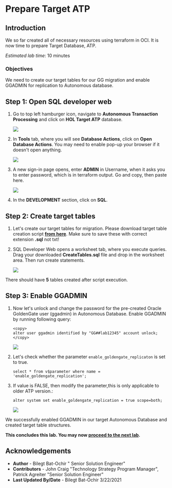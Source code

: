 # Prepare Target ATP

## Introduction

We so far created all of necessary resources using terraform in OCI. It is now time to prepare Target Database, ATP. 

*Estimated lab time*: 10 minutes

### Objectives

We need to create our target tables for our GG migration and enable GGADMIN for replication to Autonomous database.

## **Step 1**: Open SQL developer web 

1. Go to top left hamburger icon, navigate to **Autonomous Transaction Processing** and click on **HOL Target ATP** database.

	![](/images/2.atp.PNG)

2. In **Tools** tab, where you will see **Database Actions**, click on **Open Database Actions**. You may need to enable pop-up your browser if it doesn't open anything.

	![](/images/2.atp_1.PNG)

3. A new sign-in page opens, enter **ADMIN** in Username, when it asks you to enter password, which is in terraform output. Go and copy, then paste here.

	![](/images/sql_dev_1.png)

4. In the **DEVELOPMENT** section, click on **SQL**. 


## **Step 2**: Create target tables

1. Let's create our target tables for migration. Please download target table creation script **[from here](./files/CreateTables.sql)**. Make sure to save these with correct extension **.sql** not txt!

2. SQL Developer Web opens a worksheet tab, where you execute queries. Drag your downloaded **CreateTables.sql** file and drop in the worksheet area. Then run create statements.

	![](/images/sql_dev_2.png)

There should have **5** tables created after script execution.


## **Step 3**: Enable GGADMIN 

1. Now let's unlock and change the password for the pre-created Oracle GoldenGate user (ggadmin) in Autonomous Database. Enable GGADMIN by running following query:

	```
	<copy>
	alter user ggadmin identified by "GG##lab12345" account unlock;
	</copy>
	```

	![](/images/sql_dev_3.png)

2. Let's check whether the parameter `enable_goldengate_replicaton` is set to true. 

	```
	select * from v$parameter where name = 'enable_goldengate_replication';
	``` 

3. If value is FALSE, then modify the parameter,this is only applicable to older ATP version.:

	```
	alter system set enable_goldengate_replication = true scope=both;
	``` 

	![](/images/sql_dev_4.png)

We successfully enabled GGADMIN in our target Autonomous Database and created target table structures. 

**This concludes this lab. You may now [proceed to the next lab](#next).**

## Acknowledgements

* **Author** - Bilegt Bat-Ochir " Senior Solution Engineer"
* **Contributors** - John Craig "Technology Strategy Program Manager", Patrick Agreiter "Senior Solution Engineer"
* **Last Updated By/Date** - Bilegt Bat-Ochir 3/22/2021